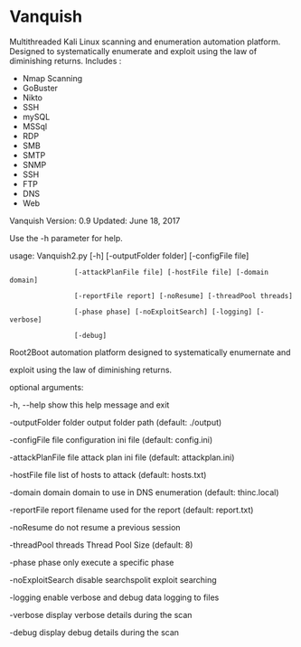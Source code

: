 # Vanquish
Multithreaded Kali Linux scanning and enumeration automation platform.
Designed to systematically enumerate and exploit using the law of diminishing returns.
Includes :
  * Nmap Scanning
  * GoBuster
  * Nikto
  * SSH
  * mySQL
  * MSSql
  * RDP
  * SMB
  * SMTP
  * SNMP
  * SSH
  * FTP
  * DNS
  * Web
 
Vanquish Version: 0.9 Updated: June 18, 2017

  Use the -h parameter for help.
  
usage: Vanquish2.py [-h] [-outputFolder folder] [-configFile file]

                    [-attackPlanFile file] [-hostFile file] [-domain domain]
                    
                    [-reportFile report] [-noResume] [-threadPool threads]
                    
                    [-phase phase] [-noExploitSearch] [-logging] [-verbose]
                    
                    [-debug]
                    


Root2Boot automation platform designed to systematically enumernate and

exploit using the law of diminishing returns.


optional arguments:

  -h, --help            show this help message and exit
  
  -outputFolder folder  output folder path (default: ./output)
  
  -configFile file      configuration ini file (default: config.ini)
  
  -attackPlanFile file  attack plan ini file (default: attackplan.ini)
  
  -hostFile file        list of hosts to attack (default: hosts.txt)
  
  -domain domain        domain to use in DNS enumeration (default: thinc.local)
  
  -reportFile report    filename used for the report (default: report.txt)
  
  -noResume             do not resume a previous session
  
  -threadPool threads   Thread Pool Size (default: 8)
  
  -phase phase          only execute a specific phase
  
  -noExploitSearch      disable searchspolit exploit searching
  
  -logging              enable verbose and debug data logging to files
  
  -verbose              display verbose details during the scan
  
  -debug                display debug details during the scan
  
